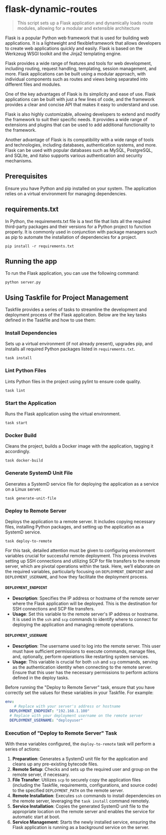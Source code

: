 # flask-dynamic-routes

> This script sets up a Flask application and dynamically loads route modules, allowing for a modular and extensible architecture


Flask is a popular Python web framework that is used for building web applications. It is a lightweight and flexibleframework that allows developers to create web applications quickly and easily. Flask is based on the Werkzeug WSGI toolkit and the Jinja2 templating engine.

Flask provides a wide range of features and tools for web development, including routing, request handling, templating, session management, and more. Flask applications can be built using a modular approach, with individual components such as routes and views being separated into different files and modules.

One of the key advantages of Flask is its simplicity and ease of use. Flask applications can be built with just a few lines of code, and the framework provides a clear and concise API that makes it easy to understand and use.

Flask is also highly customizable, allowing developers to extend and modify the framework to suit their specific needs. It provides a wide range of extensions and plugins that can be used to add additional functionality to the framework.

Another advantage of Flask is its compatibility with a wide range of tools and technologies, including databases,
authentication systems, and more. Flask can be used with popular databases such as MySQL, PostgreSQL, and SQLite, and italso supports various authentication and security mechanisms.

## Prerequisites

Ensure you have Python and pip installed on your system. The application relies on a virtual environment for managing dependencies.

## requirements.txt

In Python, the requirements.txt file is a text file that lists all the required third-party packages and their versions
for a Python project to function properly. It is commonly used in conjunction with package managers such as pip to
automate the installation of dependencies for a project.

```shell
pip install -r requirements.txt
```

## Running the app

To run the Flask application, you can use the following command:

```shell
python server.py
```

## Using Taskfile for Project Management

Taskfile provides a series of tasks to streamline the development and deployment process of the Flask application. Below are the key tasks defined in the Taskfile and how to use them:

### Install Dependencies

Sets up a virtual environment (if not already present), upgrades pip, and installs all required Python packages listed in `requirements.txt`.

```shell
task install
```

### Lint Python Files

Lints Python files in the project using pylint to ensure code quality.

```shell
task lint
```

### Start the Application

Runs the Flask application using the virtual environment.

```shell
task start
```

### Docker Build

Cleans the project, builds a Docker image with the application, tagging it accordingly.

```shell
task docker-build
```

### Generate SystemD Unit File

Generates a SystemD service file for deploying the application as a service on a Linux server.

```shell
task generate-unit-file
```

### Deploy to Remote Server

Deploys the application to a remote server. It includes copying necessary files, installing Python packages, and setting up the application as a SystemD service.

```shell
task deploy-to-remote
```

For this task, detailed attention must be given to configuring environment variables crucial for successful remote deployment. This process involves setting up SSH connections and utilizing SCP for file transfers to the remote server, which are pivotal operations within the task. Here, we’ll elaborate on the required variables, particularly focusing on `DEPLOYMENT_ENDPOINT` and `DEPLOYMENT_USERNAME`, and how they facilitate the deployment process.

#### `DEPLOYMENT_ENDPOINT`

- **Description**: Specifies the IP address or hostname of the remote server where the Flask application will be deployed. This is the destination for SSH connections and SCP file transfers.
- **Usage**: Set this variable to the remote server's IP address or hostname. It is used in the `ssh` and `scp` commands to identify where to connect for deploying the application and managing remote operations.

#### `DEPLOYMENT_USERNAME`

- **Description**: The username used to log into the remote server. This user must have sufficient permissions to execute commands, manage files, and, optionally, perform operations like restarting system services.
- **Usage**: This variable is crucial for both `ssh` and `scp` commands, serving as the authentication identity when connecting to the remote server. Ensure that this user has the necessary permissions to perform actions defined in the deploy tasks.

Before running the "Deploy to Remote Server" task, ensure that you have correctly set the values for these variables in your Taskfile. For example:

```yaml
env:
	# Replace with your server's address or hostname
  DEPLOYMENT_ENDPOINT: "192.168.1.100"
  # Replace with your deployment username on the remote server
  DEPLOYMENT_USERNAME: "deployuser"

```

### Execution of "Deploy to Remote Server" Task

With these variables configured, the `deploy-to-remote` task will perform a series of actions:

1. **Preparation**: Generates a SystemD unit file for the application and cleans up any pre-existing bytecode files.
2. **Remote Setup**: Checks and sets up the required user and group on the remote server, if necessary.
3. **File Transfer**: Utilizes `scp` to securely copy the application files (including the Taskfile, requirements, configurations, and source code) to the specified `DEPLOYMENT_PATH` on the remote server.
4. **Remote Installation**: Executes `ssh` commands to install dependencies on the remote server, leveraging the `task install` command remotely.
5. **Service Installation**: Copies the generated SystemD unit file to the appropriate location on the remote server and enables the service for automatic start at boot.
6. **Service Management**: Starts the newly installed service, ensuring the Flask application is running as a background service on the server.
